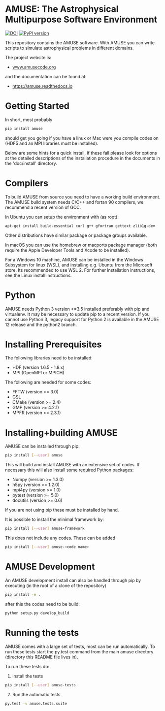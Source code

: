 # AMUSE: The Astrophysical Multipurpose Software Environment
[![DOI](https://zenodo.org/badge/DOI/10.5281/zenodo.3466805.svg)](https://doi.org/10.5281/zenodo.3466805)
[![PyPI version](https://badge.fury.io/py/amuse.svg)](https://badge.fury.io/py/amuse)

This repository contains the AMUSE software. With AMUSE you can write
scripts to simulate astrophysical problems in different domains.

The project website is:

* www.amusecode.org

and the documentation can be found at:

* https://amuse.readthedocs.io

Getting Started
===============

In short, most probably

```bash
pip install amuse
```
should get you going if you have a linux or Mac were you compile 
codes on (HDF5 and an MPI libraries must be installed). 

Below are some hints for a quick install, if these fail please 
look for options at the detailed descriptions of the installation 
procedure in the documents in the 'doc/install' directory.

Compilers
=========

To build AMUSE from source you need to have a working build
environment. The AMUSE build system needs C/C++ and fortan 90
compilers, we recommend a recent version of GCC. 

In Ubuntu you can setup the environment with (as root):

```bash
apt-get install build-essential curl g++ gfortran gettext zlib1g-dev
```

Other distributions have similar package or package groups available.

In macOS you can use the homebrew or macports package manager (both
require the Apple Developer Tools and Xcode to be installed).

For a Windows 10 machine, AMUSE can be installed in the Windows Subsystem
for linux (WSL), and installing e.g. Ubuntu from the Microsoft store. 
Its recommended to use WSL 2. For further installation instructions, see the 
Linux install instructions.

Python
======

AMUSE needs Python 3 version >=3.5 installed preferably with pip and 
virtualenv. It may be necessary to update pip to a recent version.
If you cannot use Python 3, legacy support for Python 2 is available in the 
AMUSE 12 release and the python2 branch.

Installing Prerequisites
========================

The following libraries need to be installed:

* HDF (version 1.6.5 - 1.8.x)
* MPI (OpenMPI or MPICH)

The following are needed for some codes:
* FFTW (version >= 3.0)
* GSL
* CMake (version >= 2.4)
* GMP (version >= 4.2.1)
* MPFR (version >= 2.3.1)

Installing+building AMUSE
=========================

AMUSE can be installed through pip:

```bash
pip install [--user] amuse
```

This will build and install AMUSE with an extensive set of codes.
If necessary this will also install some required Python packages:

* Numpy (version >= 1.3.0)
* h5py (version >= 1.2.0)
* mpi4py (version >= 1.0)
* pytest (version >= 5.0)
* docutils (version >= 0.6)

If you are not using pip these must be installed by hand.

It is possible to install the minimal framework by:

```bash
pip install [--user] amuse-framework
```

This does not include any codes. These can be added
```bash
pip install [--user] amuse-<code name>
```

AMUSE Development 
=================

An AMUSE development install can also be handled through pip by executing (in the root of a clone of the 
repository)

```bash
pip install -e .
```

after this the codes need to be build:

```bash
python setup.py develop_build
```

Running the tests
=================
AMUSE comes with a large set of tests, most can be run automatically.
To run these tests start the py.test command from the main
amuse directory (directory this README file lives in).

To run these tests do:

1. install the tests

```bash
pip install [--user] amuse-tests
```

2. Run the automatic tests

```bash
py.test -v amuse.tests.suite
```
